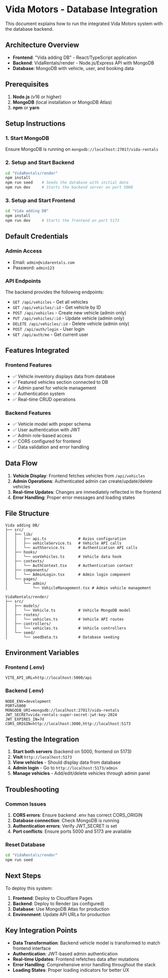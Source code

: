 # Vida Motors - Database Integration

This document explains how to run the integrated Vida Motors system with the database backend.

## Architecture Overview

- **Frontend**: "Vida adding DB" - React/TypeScript application
- **Backend**: VidaRentals/render - Node.js/Express API with MongoDB
- **Database**: MongoDB with vehicle, user, and booking data

## Prerequisites

1. **Node.js** (v16 or higher)
2. **MongoDB** (local installation or MongoDB Atlas)
3. **npm** or **yarn**

## Setup Instructions

### 1. Start MongoDB
Ensure MongoDB is running on `mongodb://localhost:27017/vida-rentals`

### 2. Setup and Start Backend

```bash
cd "VidaRentals/render"
npm install
npm run seed    # Seeds the database with initial data
npm run dev     # Starts the backend server on port 5000
```

### 3. Setup and Start Frontend

```bash
cd "Vida adding DB"
npm install
npm run dev     # Starts the frontend on port 5173
```

## Default Credentials

### Admin Access
- Email: `admin@vidarentals.com`
- Password: `admin123`

### API Endpoints

The backend provides the following endpoints:

- `GET /api/vehicles` - Get all vehicles
- `GET /api/vehicles/:id` - Get vehicle by ID
- `POST /api/vehicles` - Create new vehicle (admin only)
- `PUT /api/vehicles/:id` - Update vehicle (admin only)
- `DELETE /api/vehicles/:id` - Delete vehicle (admin only)
- `POST /api/auth/login` - User login
- `GET /api/auth/me` - Get current user

## Features Integrated

### Frontend Features
- ✅ Vehicle inventory displays data from database
- ✅ Featured vehicles section connected to DB
- ✅ Admin panel for vehicle management
- ✅ Authentication system
- ✅ Real-time CRUD operations

### Backend Features
- ✅ Vehicle model with proper schema
- ✅ User authentication with JWT
- ✅ Admin role-based access
- ✅ CORS configured for frontend
- ✅ Data validation and error handling

## Data Flow

1. **Vehicle Display**: Frontend fetches vehicles from `/api/vehicles`
2. **Admin Operations**: Authenticated admin can create/update/delete vehicles
3. **Real-time Updates**: Changes are immediately reflected in the frontend
4. **Error Handling**: Proper error messages and loading states

## File Structure

```
Vida adding DB/
├── src/
│   ├── lib/
│   │   ├── api.ts              # Axios configuration
│   │   ├── vehicleService.ts   # Vehicle API calls
│   │   └── authService.ts      # Authentication API calls
│   ├── hooks/
│   │   └── useVehicles.ts      # Vehicle data hook
│   ├── contexts/
│   │   └── AuthContext.tsx     # Authentication context
│   ├── components/
│   │   └── AdminLogin.tsx      # Admin login component
│   └── pages/
│       └── admin/
│           └── VehicleManagement.tsx # Admin vehicle management

VidaRentals/render/
├── src/
│   ├── models/
│   │   └── Vehicle.ts          # Vehicle MongoDB model
│   ├── routes/
│   │   └── vehicles.ts         # Vehicle API routes
│   ├── controllers/
│   │   └── vehicles.ts         # Vehicle controllers
│   └── seed/
│       └── seedData.ts         # Database seeding
```

## Environment Variables

### Frontend (.env)
```
VITE_API_URL=http://localhost:5000/api
```

### Backend (.env)
```
NODE_ENV=development
PORT=5000
MONGODB_URI=mongodb://localhost:27017/vida-rentals
JWT_SECRET=vida-rentals-super-secret-jwt-key-2024
JWT_EXPIRES_IN=7d
CORS_ORIGIN=http://localhost:3000,http://localhost:5173
```

## Testing the Integration

1. **Start both servers** (backend on 5000, frontend on 5173)
2. **Visit** `http://localhost:5173`
3. **View vehicles** - Should display data from database
4. **Admin login** - Go to `http://localhost:5173/admin`
5. **Manage vehicles** - Add/edit/delete vehicles through admin panel

## Troubleshooting

### Common Issues

1. **CORS errors**: Ensure backend .env has correct CORS_ORIGIN
2. **Database connection**: Check MongoDB is running
3. **Authentication errors**: Verify JWT_SECRET is set
4. **Port conflicts**: Ensure ports 5000 and 5173 are available

### Reset Database
```bash
cd "VidaRentals/render"
npm run seed
```

## Next Steps

To deploy this system:

1. **Frontend**: Deploy to Cloudflare Pages
2. **Backend**: Deploy to Render (as configured)
3. **Database**: Use MongoDB Atlas for production
4. **Environment**: Update API URLs for production

## Key Integration Points

- **Data Transformation**: Backend vehicle model is transformed to match frontend interface
- **Authentication**: JWT-based admin authentication
- **Real-time Updates**: Frontend refetches data after mutations
- **Error Handling**: Comprehensive error handling throughout the stack
- **Loading States**: Proper loading indicators for better UX